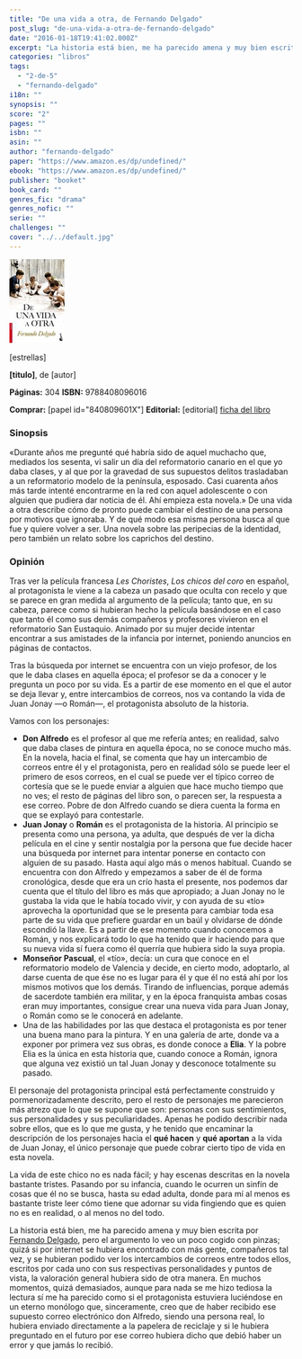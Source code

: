 ```yaml
---
title: "De una vida a otra, de Fernando Delgado"
post_slug: "de-una-vida-a-otra-de-fernando-delgado"
date: "2016-01-18T19:41:02.000Z"
excerpt: "La historia está bien, me ha parecido amena y muy bien escrita por Fernando Delgado, pero el argumento lo veo un poco cogido con pinzas. El protagonista está perfectamente construido, pero el resto de personajes me parecieron puro atrezo."
categories: "libros"
tags: 
  - "2-de-5"
  - "fernando-delgado"
i18n: ""
synopsis: ""
score: "2"
pages: ""
isbn: ""
asin: ""
author: "fernando-delgado"
paper: "https://www.amazon.es/dp/undefined/"
ebook: "https://www.amazon.es/dp/undefined/"
publisher: "booket"
book_card: ""
genres_fic: "drama"
genres_nofic: ""
serie: ""
challenges: ""
cover: "../../default.jpg"
---
```


![[titulo-foto]](images/unavida-otra-p.jpg)

\[estrellas\]

**\[titulo\]**, de \[autor\]

**Páginas:** 304 **ISBN:** 9788408096016

**Comprar:** \[papel id="840809601X"\] **Editorial:** \[editorial\] [ficha del libro](http://www.planetadelibros.com/de-una-vida-a-otra-libro-47546.html)

### Sinopsis

«Durante años me pregunté qué habría sido de aquel muchacho que, mediados los sesenta, vi salir un día del reformatorio canario en el que yo daba clases, y al que por la gravedad de sus supuestos delitos trasladaban a un reformatorio modelo de la península, esposado. Casi cuarenta años más tarde intenté encontrarme en la red con aquel adolescente o con alguien que pudiera dar noticia de él. Ahí empieza esta novela.» De una vida a otra describe cómo de pronto puede cambiar el destino de una persona por motivos que ignoraba. Y de qué modo esa misma persona busca al que fue y quiere volver a ser. Una novela sobre las peripecias de la identidad, pero también un relato sobre los caprichos del destino.

### Opinión

Tras ver la película francesa _Les Choristes_, _Los chicos del coro_ en español, al protagonista le viene a la cabeza un pasado que oculta con recelo y que se parece en gran medida al argumento de la película; tanto que, en su cabeza, parece como si hubieran hecho la película basándose en el caso que tanto él como sus demás compañeros y profesores vivieron en el reformatorio San Eustaquio. Animado por su mujer decide intentar encontrar a sus amistades de la infancia por internet, poniendo anuncios en páginas de contactos.

Tras la búsqueda por internet se encuentra con un viejo profesor, de los que le daba clases en aquella época; el profesor se da a conocer y le pregunta un poco por su vida. Es a partir de ese momento en el que el autor se deja llevar y, entre intercambios de correos, nos va contando la vida de Juan Jonay —o Román—, el protagonista absoluto de la historia.

Vamos con los personajes:

- **Don Alfredo** es el profesor al que me refería antes; en realidad, salvo que daba clases de pintura en aquella época, no se conoce mucho más. En la novela, hacia el final, se comenta que hay un intercambio de correos entre él y el protagonista, pero en realidad sólo se puede leer el primero de esos correos, en el cual se puede ver el típico correo de cortesía que se le puede enviar a alguien que hace mucho tiempo que no ves; el resto de páginas del libro son, o parecen ser, la respuesta a ese correo. Pobre de don Alfredo cuando se diera cuenta la forma en que se explayó para contestarle.
- **Juan Jonay** o **Román** es el protagonista de la historia. Al principio se presenta como una persona, ya adulta, que después de ver la dicha película en el cine y sentir nostalgia por la persona que fue decide hacer una búsqueda por internet para intentar ponerse en contacto con alguien de su pasado. Hasta aquí algo más o menos habitual. Cuando se encuentra con don Alfredo y empezamos a saber de él de forma cronológica, desde que era un crío hasta el presente, nos podemos dar cuenta que el título del libro es más que apropiado; a Juan Jonay no le gustaba la vida que le había tocado vivir, y con ayuda de su «tío» aprovecha la oportunidad que se le presenta para cambiar toda esa parte de su vida que prefiere guardar en un baúl y olvidarse de dónde escondió la llave. Es a partir de ese momento cuando conocemos a Román, y nos explicará todo lo que ha tenido que ir haciendo para que su nueva vida sí fuera como él querría que hubiera sido la suya propia.
- **Monseñor Pascual**, el «tío», decía: un cura que conoce en el reformatorio modelo de Valencia y decide, en cierto modo, adoptarlo, al darse cuenta de que ése no es lugar para él y que él no está ahí por los mismos motivos que los demás. Tirando de influencias, porque además de sacerdote también era militar, y en la época franquista ambas cosas eran muy importantes, consigue crear una nueva vida para Juan Jonay, o Román como se le conocerá en adelante.
- Una de las habilidades por las que destaca el protagonista es por tener una buena mano para la pintura. Y en una galería de arte, donde va a exponer por primera vez sus obras, es donde conoce a **Elia**. Y la pobre Elia es la única en esta historia que, cuando conoce a Román, ignora que alguna vez existió un tal Juan Jonay y desconoce totalmente su pasado.

El personaje del protagonista principal está perfectamente construido y pormenorizadamente descrito, pero el resto de personajes me parecieron más atrezo que lo que se supone que son: personas con sus sentimientos, sus personalidades y sus peculiaridades. Apenas he podido describir nada sobre ellos, que es lo que me gusta, y he tenido que encaminar la descripción de los personajes hacia el **qué hacen** y **qué aportan** a la vida de Juan Jonay, el único personaje que puede cobrar cierto tipo de vida en esta novela.

La vida de este chico no es nada fácil; y hay escenas descritas en la novela bastante tristes. Pasando por su infancia, cuando le ocurren un sinfín de cosas que él no se busca, hasta su edad adulta, donde para mí al menos es bastante triste leer cómo tiene que adornar su vida fingiendo que es quien no es en realidad, o al menos no del todo.

La historia está bien, me ha parecido amena y muy bien escrita por [Fernando Delgado](http://fjp.es/autor/fernando-delgado/), pero el argumento lo veo un poco cogido con pinzas; quizá si por internet se hubiera encontrado con más gente, compañeros tal vez, y se hubieran podido ver los intercambios de correos entre todos ellos, escritos por cada uno con sus respectivas personalidades y puntos de vista, la valoración general hubiera sido de otra manera. En muchos momentos, quizá demasiados, aunque para nada se me hizo tediosa la lectura sí me ha parecido como si el protagonista estuviera luciéndose en un eterno monólogo que, sinceramente, creo que de haber recibido ese supuesto correo electrónico don Alfredo, siendo una persona real, lo hubiera enviado directamente a la papelera de reciclaje y si le hubiera preguntado en el futuro por ese correo hubiera dicho que debió haber un error y que jamás lo recibió.
